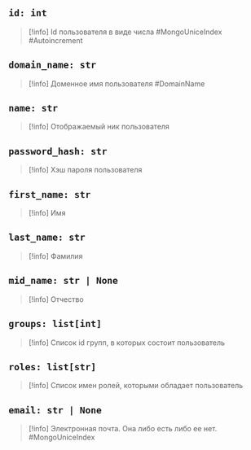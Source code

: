 ## `id: int`
> [!info] Id пользователя в виде числа #MongoUniceIndex #Autoincrement

## `domain_name: str`
>[!info]  Доменное имя пользователя #DomainName 

## `name: str`
>[!info] Отображаемый ник пользователя

## `password_hash: str`
> [!info] Хэш пароля пользователя

## `first_name: str`
> [!info] Имя

## `last_name: str`
>[!info] Фамилия 

## `mid_name: str | None`
> [!info] Отчество

## `groups: list[int]`
>[!info] Список id групп, в которых состоит пользователь

## `roles: list[str]`
>[!info] Список имен ролей, которыми обладает пользователь

## `email: str | None`
> [!info] Электронная почта. Она либо есть либо ее нет. #MongoUniceIndex 